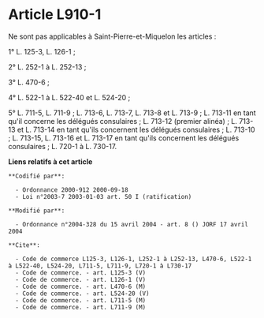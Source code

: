 # Article L910-1

Ne sont pas applicables à Saint-Pierre-et-Miquelon les articles :

1° L. 125-3, L. 126-1 ;

2° L. 252-1 à L. 252-13 ;

3° L. 470-6 ;

4° L. 522-1 à L. 522-40 et L. 524-20 ;

5° L. 711-5, L. 711-9 ; L. 713-6, L. 713-7, L. 713-8 et L. 713-9 ; L. 713-11 en tant qu'il concerne les délégués
consulaires ; L. 713-12 (premier alinéa) ; L. 713-13 et L. 713-14 en tant qu'ils concernent les délégués consulaires ; L.
713-10 ; L. 713-15, L. 713-16 et L. 713-17 en tant qu'ils concernent les délégués consulaires ; L. 720-1 à L. 730-17.

**Liens relatifs à cet article**

	**Codifié par**:

	  - Ordonnance 2000-912 2000-09-18
	  - Loi n°2003-7 2003-01-03 art. 50 I (ratification)

	**Modifié par**:

	  - Ordonnance n°2004-328 du 15 avril 2004 - art. 8 () JORF 17 avril 2004

	**Cite**:

	  - Code de commerce L125-3, L126-1, L252-1 à L252-13, L470-6, L522-1 à L522-40, L524-20, L711-5, L711-9, L720-1 à L730-17
	  - Code de commerce. - art. L125-3 (V)
	  - Code de commerce. - art. L126-1 (V)
	  - Code de commerce. - art. L470-6 (M)
	  - Code de commerce. - art. L524-20 (V)
	  - Code de commerce. - art. L711-5 (M)
	  - Code de commerce. - art. L711-9 (M)
